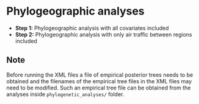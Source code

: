 # Phylogeographic analyses

- **Step 1:** Phylogeographic analysis with all covariates included
- **Step 2:** Phylogeographic analysis with only air traffic between regions included

## Note
Before running the XML files a file of empirical posterior trees needs to be obtained and the filenames of the empirical tree files in the XML files may need to be modified. Such an empirical tree file can be obtained from the analyses inside `phylogenetic_analyses/` folder.